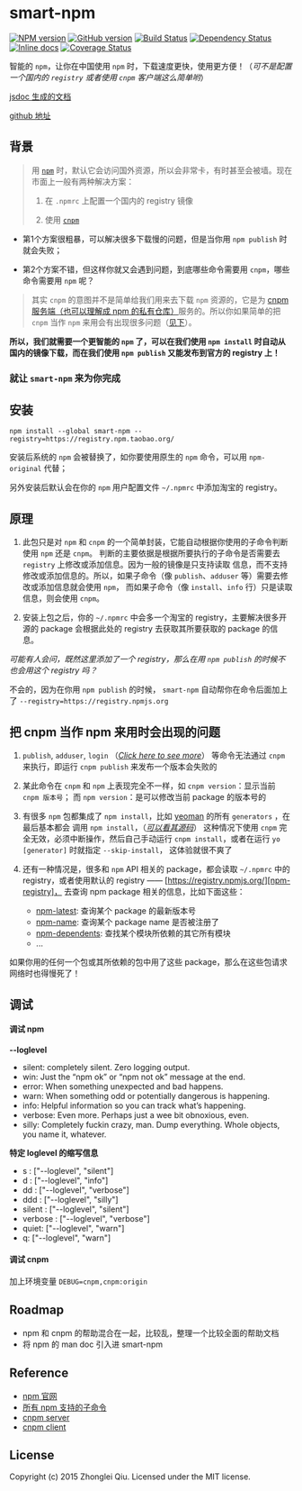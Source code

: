 # smart-npm
[![NPM version](https://badge.fury.io/js/smart-npm.svg)](https://npmjs.org/package/smart-npm)
[![GitHub version][git-tag-image]][project-url]
[![Build Status][travis-image]][travis-url]
[![Dependency Status][daviddm-url]][daviddm-image]
[![Inline docs][doc-image]][doc-url]
[![Coverage Status][coveralls-image]][coveralls-url]


智能的 `npm`，让你在中国使用 `npm` 时，下载速度更快，使用更方便！（_可不是配置一个国内的 `registry` 或者使用 `cnpm` 客户端这么简单哟_）


[jsdoc 生成的文档](http://qiu8310.github.io/smart-npm)

[github 地址](https://github.com/qiu8310/smart-npm)


## 背景

> 用 [`npm`][npm] 时，默认它会访问国外资源，所以会非常卡，有时甚至会被墙。现在市面上一般有两种解决方案：
>
> 1. 在 `.npmrc` 上配置一个国内的 registry 镜像
>
> 2. 使用 [`cnpm`](https://npm.taobao.org/)


* 第1个方案很粗暴，可以解决很多下载慢的问题，但是当你用 `npm publish` 时就会失败；

* 第2个方案不错，但这样你就又会遇到问题，到底哪些命令需要用 `cnpm`，哪些命令需要用 `npm` 呢？


> 其实 `cnpm` 的意图并不是简单给我们用来去下载 `npm` 资源的，它是为 [cnpm 服务端（也可以理解成 npm 的私有仓库）][cnpm-s]服务的。所以你如果简单的把
> `cnpm` 当作 `npm` 来用会有出现很多问题（[见下](https://github.com/qiu8310/smart-npm/#%E6%8A%8A-cnpm-%E5%BD%93%E4%BD%9C-npm-%E6%9D%A5%E7%94%A8%E6%97%B6%E4%BC%9A%E5%87%BA%E7%8E%B0%E7%9A%84%E9%97%AE%E9%A2%98)）。 


__所以，我们就需要一个更智能的 `npm` 了，可以在我们使用 `npm install` 时自动从国内的镜像下载，而在我们使用 `npm publish` 又能发布到官方的 registry 上！__


###  就让 `smart-npm` 来为你完成



## 安装
 

```
npm install --global smart-npm --registry=https://registry.npm.taobao.org/
```

安装后系统的 `npm` 会被替换了，如你要使用原生的 `npm` 命令，可以用 `npm-original` 代替；

另外安装后默认会在你的 `npm` 用户配置文件 `~/.npmrc` 中添加淘宝的 registry。


## 原理

1. 此包只是对 `npm` 和 `cnpm` 的一个简单封装，它能自动根据你使用的子命令判断使用 `npm` 还是 `cnpm`。
  判断的主要依据是根据所要执行的子命令是否需要去 `registry` 上修改或添加信息。因为一般的镜像是只支持读取
  信息，而不支持修改或添加信息的。所以，如果子命令（像 `publish`、`adduser` 等）需要去修改或添加信息就会使用 `npm`，
  而如果子命令（像 `install`、`info` 行）只是读取信息，则会使用 `cnpm`。

2. 安装上包之后，你的 `~/.npmrc` 中会多一个淘宝的 registry，主要解决很多开源的 package 会根据此处的 registry 去获取其所要获取的
  package 的信息。
  
  _可能有人会问，既然这里添加了一个 registry，那么在用 `npm publish` 的时候不也会用这个 registry 吗？_
  
  不会的，因为在你用 `npm publish` 的时候， `smart-npm` 自动帮你在命令后面加上了 `--registry=https://registry.npmjs.org`




## 把 cnpm 当作 npm 来用时会出现的问题

1. `publish`, `adduser`, `login` （[_Click here to see more_](http://qiu8310.github.io/smart-npm/global.html#npm-cmds)）
  等命令无法通过 `cnpm` 来执行，即运行 `cnpm publish` 来发布一个版本会失败的

2. 某此命令在 `cnpm` 和 `npm` 上表现完全不一样，如 `cnpm version`：显示当前 `cnpm 版本号`； 而 `npm version`：是可以修改当前 package 的版本号的

3. 有很多 `npm` 包都集成了 `npm install`，比如 [yeoman][yeoman] 的所有 `generators` ，在最后基本都会
  调用 `npm install`，（[_可以看其源码_](https://github.com/yeoman/generator/blob/v0.18.10/lib/actions/install.js#L147-159)）
  这种情况下使用 `cnpm` 完全无效，必须中断操作，然后自己手动运行 `cnpm install`，或者在运行 `yo [generator]` 时就指定 `--skip-install`，
  这体验就很不爽了
   
4. 还有一种情况是，很多和 `npm` API 相关的 package，都会读取 `~/.npmrc` 中的 registry，或者使用默认的 registry —— [https://registry.npmjs.org/][npm-registry]，
  去查询 npm package 相关的信息，比如下面这些：
  
    - [npm-latest](http://cnpmjs.org/package/npm-latest): 查询某个 package 的最新版本号
    - [npm-name](http://cnpmjs.org/package/npm-name): 查询某个 package name 是否被注册了
    - [npm-dependents](https://npm.taobao.org/package/npm-dependents): 查找某个模块所依赖的其它所有模块
    - ...
  
  如果你用的任何一个包或其所依赖的包中用了这些 package，那么在这些包请求网络时也得慢死了！


## 调试

#### 调试 npm

__--loglevel__ 

- silent: completely silent. Zero logging output.
- win: Just the “npm ok” or “npm not ok” message at the end.
- error: When something unexpected and bad happens.
- warn: When something odd or potentially dangerous is happening.
- info: Helpful information so you can track what’s happening.
- verbose: Even more. Perhaps just a wee bit obnoxious, even.
- silly: Completely fuckin crazy, man. Dump everything. Whole objects, you name it, whatever.

__特定 loglevel 的缩写信息__

- s :       ["--loglevel", "silent"]
- d :       ["--loglevel", "info"]
- dd :      ["--loglevel", "verbose"]
- ddd :     ["--loglevel", "silly"]
- silent :  ["--loglevel", "silent"]
- verbose : ["--loglevel", "verbose"]
- quiet:    ["--loglevel", "warn"]
- q:        ["--loglevel", "warn"]

#### 调试 cnpm

加上环境变量 `DEBUG=cnpm,cnpm:origin`


## Roadmap

* npm 和 cnpm 的帮助混合在一起，比较乱，整理一个比较全面的帮助文档
* 将 npm 的 man doc 引入进 smart-npm


## Reference

- [npm 官网][npm]
- [所有 npm 支持的子命令](https://docs.npmjs.com/cli/access)
- [cnpm server][cnpm-s]
- [cnpm client][cnpm]



## License

Copyright (c) 2015 Zhonglei Qiu. Licensed under the MIT license.


[yeoman]: http://yeoman.io/
[npm]: https://npmjs.org/
[cnpm-s]: https://github.com/cnpm/cnpmjs.org
[cnpm]: https://github.com/cnpm/cnpm/
[npm-registry]: https://registry.npmjs.org/

[doc-url]: http://inch-ci.org/github/qiu8310/smart-npm
[doc-image]: http://inch-ci.org/github/qiu8310/smart-npm.svg?branch=master
[project-url]: https://github.com/qiu8310/smart-npm
[git-tag-image]: http://img.shields.io/github/tag/qiu8310/smart-npm.svg
[travis-url]: https://travis-ci.org/qiu8310/smart-npm
[travis-image]: https://travis-ci.org/qiu8310/smart-npm.svg?branch=master
[daviddm-url]: https://david-dm.org/qiu8310/smart-npm.svg?theme=shields.io
[daviddm-image]: https://david-dm.org/qiu8310/smart-npm
[coveralls-url]: https://coveralls.io/r/qiu8310/smart-npm
[coveralls-image]: https://coveralls.io/repos/qiu8310/smart-npm/badge.png

